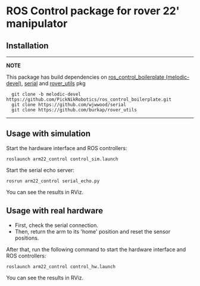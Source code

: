 # ROS Control package for rover 22' manipulator

## Installation
---
**NOTE**

This package has build dependencies on [ros_control_boilerplate (melodic-devel)](https://github.com/PickNikRobotics/ros_control_boilerplate), [serial](https://github.com/wjwwood/serial) and [rover_utils](https://github.com/burkap/rover_utils) pkg

```
  git clone -b melodic-devel https://github.com/PickNikRobotics/ros_control_boilerplate.git
  git clone https://github.com/wjwwood/serial
  git clone https://github.com/burkap/rover_utils
```

---

## Usage with simulation
Start the hardware interface and ROS controllers:

```roslaunch arm22_control control_sim.launch``` 

Start the serial echo server:

```rosrun arm22_control serial_echo.py```

You can see the results in RViz.

## Usage with real hardware

* First, check the serial connection.
* Then, return the arm to its 'home' position and reset the sensor positions. 

After that, run the following command to start the hardware interface and ROS controllers:

```roslaunch arm22_control control_hw.launch``` 

You can see the results in RViz.
